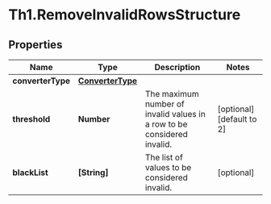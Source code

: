# Th1.RemoveInvalidRowsStructure

## Properties

Name | Type | Description | Notes
------------ | ------------- | ------------- | -------------
**converterType** | [**ConverterType**](ConverterType.md) |  | 
**threshold** | **Number** | The maximum number of invalid values in a row to be considered invalid. | [optional] [default to 2]
**blackList** | **[String]** | The list of values to be considered invalid. | [optional] 


